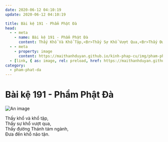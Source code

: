 ```yaml
---
date: 2020-06-12 04:10:19
update: 2020-06-12 04:10:19

title: Bài kệ 191 - Phẩm Phật Đà
head:
  - - meta
    - name: Bài kệ 191 - Phẩm Phật Đà
      content: Thấy Khổ Và Khổ Tập,<Br>Thấy Sự Khổ Vượt Qua,<Br>Thấy Đường Thánh Tám Ngành,<Br>Ðưa Đến Khổ Não Tận.<Br>
  - - meta
    - property: image
      content: https://maithanhduyan.github.io/kinh-phap-cu/img/pham-phat-da/pham-phat-da-191.jpg
  - [link, { as: image, rel: preload, href: https://maithanhduyan.github.io/kinh-phap-cu/img/pham-phat-da/pham-phat-da-191.jpg }]
category:
  - pham-phat-da
---
```


# Bài kệ 191 - Phẩm Phật Đà

![An image](/img/pham-phat-da/pham-phat-da-191.jpg)

Thấy khổ và khổ tập,<br>Thấy sự khổ vượt qua,<br>Thấy đường Thánh tám ngành,<br>Ðưa đến khổ não tận.<br>
